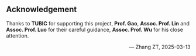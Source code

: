 ## Acknowledgement <a id="title8"></a>
Thanks to **TUBIC** for supporting this project, **Prof. Gao**, **Assoc. Prof. Lin** and **Assoc. Prof. Luo** for their careful guidance, **Assoc. Prof. Wu** for his close attention. <p align="right">— Zhang ZT, 2025-03-13</p>